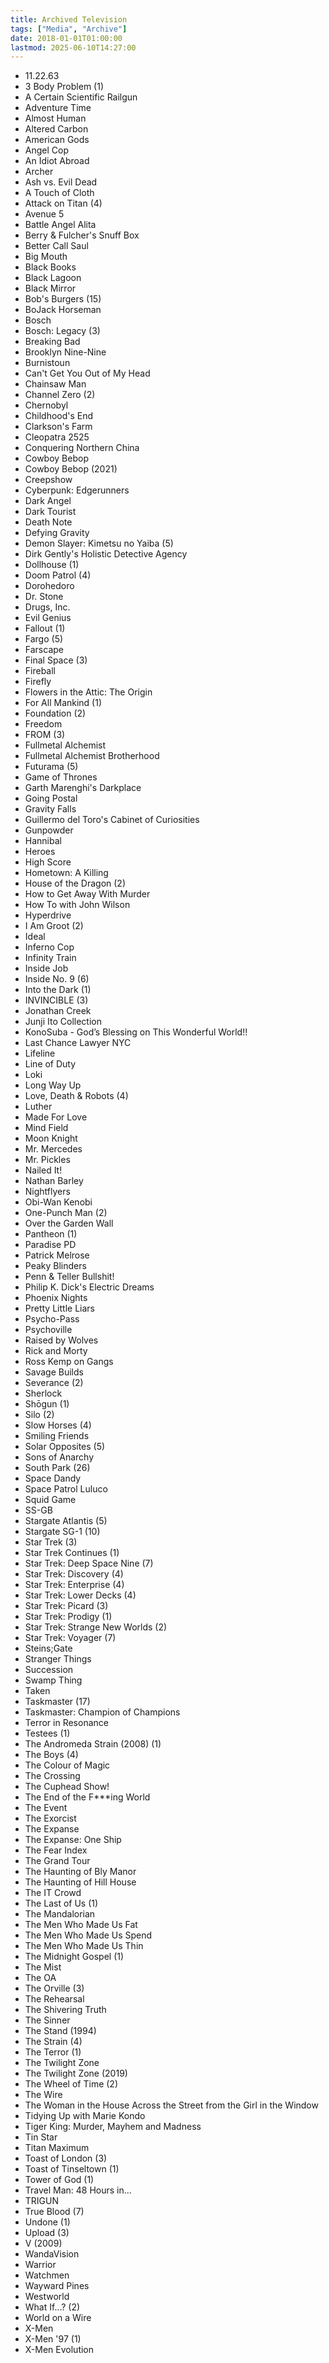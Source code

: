 ```yaml
---
title: Archived Television
tags: ["Media", "Archive"]
date: 2018-01-01T01:00:00
lastmod: 2025-06-10T14:27:00
---
```

* 11.22.63
* 3 Body Problem (1)
* A Certain Scientific Railgun
* Adventure Time
* Almost Human
* Altered Carbon
* American Gods
* Angel Cop
* An Idiot Abroad
* Archer
* Ash vs. Evil Dead
* A Touch of Cloth
* Attack on Titan (4)
* Avenue 5
* Battle Angel Alita
* Berry & Fulcher's Snuff Box
* Better Call Saul
* Big Mouth
* Black Books
* Black Lagoon
* Black Mirror
* Bob's Burgers (15)
* BoJack Horseman
* Bosch
* Bosch: Legacy (3)
* Breaking Bad
* Brooklyn Nine-Nine
* Burnistoun
* Can't Get You Out of My Head
* Chainsaw Man
* Channel Zero (2)
* Chernobyl
* Childhood's End
* Clarkson's Farm
* Cleopatra 2525
* Conquering Northern China
* Cowboy Bebop
* Cowboy Bebop (2021)
* Creepshow
* Cyberpunk: Edgerunners
* Dark Angel
* Dark Tourist
* Death Note
* Defying Gravity
* Demon Slayer: Kimetsu no Yaiba (5)
* Dirk Gently's Holistic Detective Agency
* Dollhouse (1)
* Doom Patrol (4)
* Dorohedoro
* Dr. Stone
* Drugs, Inc.
* Evil Genius
* Fallout (1)
* Fargo (5)
* Farscape
* Final Space (3)
* Fireball
* Firefly
* Flowers in the Attic: The Origin
* For All Mankind (1)
* Foundation (2)
* Freedom
* FROM (3)
* Fullmetal Alchemist
* Fullmetal Alchemist Brotherhood
* Futurama (5)
* Game of Thrones
* Garth Marenghi's Darkplace
* Going Postal
* Gravity Falls
* Guillermo del Toro's Cabinet of Curiosities
* Gunpowder
* Hannibal
* Heroes
* High Score
* Hometown: A Killing
* House of the Dragon (2)
* How to Get Away With Murder
* How To with John Wilson
* Hyperdrive
* I Am Groot (2)
* Ideal
* Inferno Cop
* Infinity Train
* Inside Job
* Inside No. 9 (6)
* Into the Dark (1)
* INVINCIBLE (3)
* Jonathan Creek
* Junji Ito Collection
* KonoSuba - God’s Blessing on This Wonderful World!!
* Last Chance Lawyer NYC
* Lifeline
* Line of Duty
* Loki
* Long Way Up
* Love, Death & Robots (4)
* Luther
* Made For Love
* Mind Field
* Moon Knight
* Mr. Mercedes
* Mr. Pickles
* Nailed It!
* Nathan Barley
* Nightflyers
* Obi-Wan Kenobi
* One-Punch Man (2)
* Over the Garden Wall
* Pantheon (1)
* Paradise PD
* Patrick Melrose
* Peaky Blinders
* Penn & Teller Bullshit!
* Philip K. Dick's Electric Dreams
* Phoenix Nights
* Pretty Little Liars
* Psycho-Pass
* Psychoville
* Raised by Wolves
* Rick and Morty
* Ross Kemp on Gangs
* Savage Builds
* Severance (2)
* Sherlock
* Shōgun (1)
* Silo (2)
* Slow Horses (4)
* Smiling Friends
* Solar Opposites (5)
* Sons of Anarchy
* South Park (26)
* Space Dandy
* Space Patrol Luluco
* Squid Game
* SS-GB
* Stargate Atlantis (5)
* Stargate SG-1 (10)
* Star Trek (3)
* Star Trek Continues (1)
* Star Trek: Deep Space Nine (7)
* Star Trek: Discovery (4)
* Star Trek: Enterprise (4)
* Star Trek: Lower Decks (4)
* Star Trek: Picard (3)
* Star Trek: Prodigy (1)
* Star Trek: Strange New Worlds (2)
* Star Trek: Voyager (7)
* Steins;Gate
* Stranger Things
* Succession
* Swamp Thing
* Taken
* Taskmaster (17)
* Taskmaster: Champion of Champions
* Terror in Resonance
* Testees (1)
* The Andromeda Strain (2008) (1)
* The Boys (4)
* The Colour of Magic
* The Crossing
* The Cuphead Show!
* The End of the F***ing World
* The Event
* The Exorcist
* The Expanse
* The Expanse: One Ship
* The Fear Index
* The Grand Tour
* The Haunting of Bly Manor
* The Haunting of Hill House
* The IT Crowd
* The Last of Us (1)
* The Mandalorian
* The Men Who Made Us Fat
* The Men Who Made Us Spend
* The Men Who Made Us Thin
* The Midnight Gospel (1)
* The Mist
* The OA
* The Orville (3)
* The Rehearsal
* The Shivering Truth
* The Sinner
* The Stand (1994)
* The Strain (4)
* The Terror (1)
* The Twilight Zone
* The Twilight Zone (2019)
* The Wheel of Time (2)
* The Wire
* The Woman in the House Across the Street from the Girl in the Window
* Tidying Up with Marie Kondo
* Tiger King: Murder, Mayhem and Madness
* Tin Star
* Titan Maximum
* Toast of London (3)
* Toast of Tinseltown (1)
* Tower of God (1)
* Travel Man: 48 Hours in...
* TRIGUN
* True Blood (7)
* Undone (1)
* Upload (3)
* V (2009)
* WandaVision
* Warrior
* Watchmen
* Wayward Pines
* Westworld
* What If...? (2)
* World on a Wire
* X-Men
* X-Men '97 (1)
* X-Men Evolution
